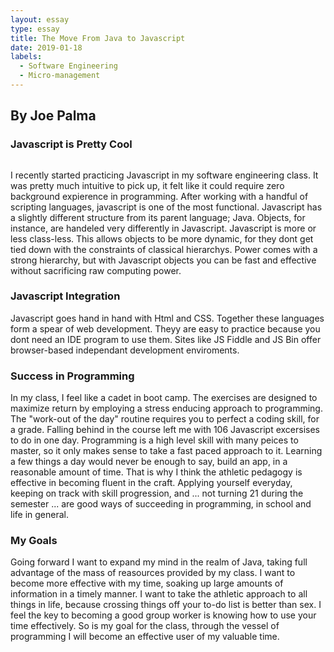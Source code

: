 ```yaml
---
layout: essay
type: essay
title: The Move From Java to Javascript
date: 2019-01-18
labels:
  - Software Engineering
  - Micro-management
---
```


## **By Joe Palma**

### Javascript is Pretty Cool

<img class="ui small left floated rounded image" scr="../images/javascript-36f5949a45.png">

I recently started practicing Javascript in my software engineering class. It was pretty much intuitive to pick up, it felt like it could require zero background expierence in programming. After working with a handful of scripting languages, javascript is one of the most functional. Javascript has a slightly different structure from its parent language; Java. Objects, for instance, are handeled very differently in Javascript. Javascript is more or less class-less. This allows objects to be more dynamic, for they dont get tied down with the constraints of classical hierarchys. Power comes with a strong hierarchy, but with Javascript objects you can be fast and effective without sacrificing raw computing power.

### Javascript Integration

Javascript goes hand in hand with Html and CSS. Together these languages form a spear of web development. Theyy are easy to practice because you dont need an IDE program to use them. Sites like JS Fiddle and JS Bin offer browser-based independant development enviroments. 


### Success in Programming

In my class, I feel like a cadet in boot camp. The exercises are designed to maximize return by employing a stress enducing approach to programming. The "work-out of the day" routine requires you to perfect a coding skill, for a grade. Falling behind in the course left me with 106 Javascript excersises to do in one day. Programming is a high level skill with many peices to master, so it only makes sense to take a fast paced approach to it. Learning a few things a day would never be enough to say, build an app, in a reasonable amount of time. That is why I think the athletic pedagogy is effective in becoming fluent in the craft. Applying yourself everyday, keeping on track with skill progression, and ... not turning 21 during the semester ... are good ways of succeeding in programming, in school and life in general.

### My Goals

Going forward I want to expand my mind in the realm of Java, taking full advantage of the mass of reasources provided by my class. I want to become more effective with my time, soaking up large amounts of information in a timely manner. I want to take the athletic approach to all things in life, because crossing things off your to-do list is better than sex. I feel the key to becoming a good group worker is knowing how to use your time effectively. So is my goal for the class, through the vessel of programming I will become an effective user of my valuable time.

